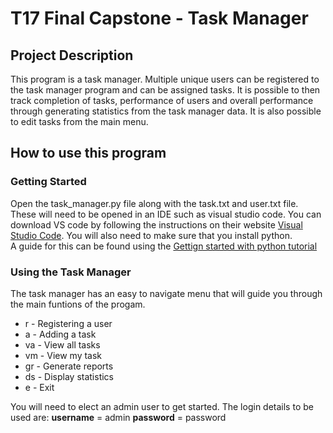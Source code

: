 # T17 Final Capstone - Task Manager 

## Project Description
This program is a task manager. 
Multiple unique users can be registered to the task manager program and can 
be assigned tasks.
It is possible to then track completion of tasks, performance of users and 
overall performance through generating statistics from the task manager data.
It is also possible to edit tasks from the main menu. 

## How to use this program
### Getting Started
Open the task_manager.py file along with the task.txt and user.txt file. 
These will need to be opened in an IDE such as visual studio code.
You can download VS code by following the instructions on their website [Visual Studio Code](https://code.visualstudio.com/download).
You will also need to make sure that you install python.  
A guide for this can be found using the [Gettign started with python tutorial](https://code.visualstudio.com/docs/python/python-tutorial)

### Using the Task Manager
The task manager has an easy to navigate menu that will guide you through the main funtions of the progam.
* r - Registering a user
* a - Adding a task
* va - View all tasks
* vm - View my task
* gr - Generate reports
* ds - Display statistics
* e - Exit

You will need to elect an admin user to get started. The login details to be used are:
**username** = admin
**password** = password

